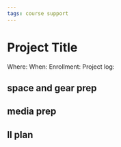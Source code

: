 ```yaml
---
tags: course support
---
```

# Project Title

Where:
When:
Enrollment:
Project log:


## space and gear prep
## media prep
## ll plan